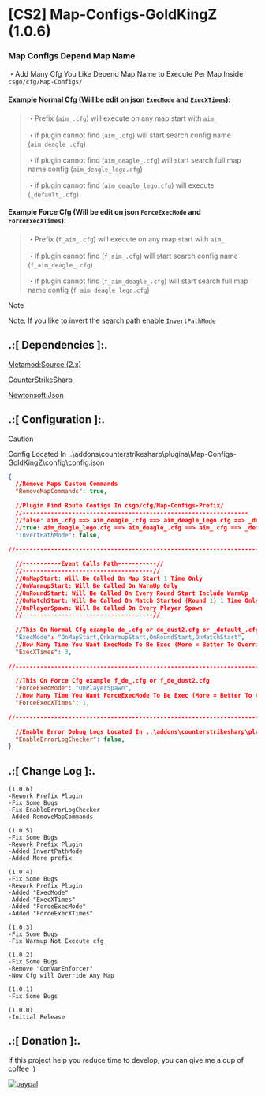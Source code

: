 # [CS2] Map-Configs-GoldKingZ (1.0.6)

### Map Configs Depend Map Name

・Add Many Cfg You Like Depend Map Name to Execute Per Map Inside `csgo/cfg/Map-Configs/`





#### Example Normal Cfg (Will be edit on json `ExecMode` and `ExecXTimes`):
 
 >・Prefix (`aim_.cfg`) will execute on any map start with `aim_`
 >
 >・if plugin cannot find (`aim_.cfg`)  will start search config name (`aim_deagle_.cfg`)
 >
 >・if plugin cannot find (`aim_deagle_.cfg`)  will start search full map name config (`aim_deagle_lego.cfg`)
 >
 >・if plugin cannot find (`aim_deagle_lego.cfg`)  will execute  (`_default_.cfg`)




#### Example Force Cfg (Will be edit on json `ForceExecMode` and `ForceExecXTimes`):

 >・Prefix (`f_aim_.cfg`) will execute on any map start with `aim_`
 >
 >・if plugin cannot find (`f_aim_.cfg`)  will start search config name (`f_aim_deagle_.cfg`)
 >
 >・if plugin cannot find (`f_aim_deagle_.cfg`)  will start search full map name config (`f_aim_deagle_lego.cfg`)

 > [!NOTE]  
 > Note: If you like to invert the search path enable `InvertPathMode`



## .:[ Dependencies ]:.

[Metamod:Source (2.x)](https://www.sourcemm.net/downloads.php/?branch=master)

[CounterStrikeSharp](https://github.com/roflmuffin/CounterStrikeSharp/releases)

[Newtonsoft.Json](https://www.nuget.org/packages/Newtonsoft.Json)

## .:[ Configuration ]:.

> [!CAUTION]
> Config Located In ..\addons\counterstrikesharp\plugins\Map-Configs-GoldKingZ\config\config.json      
> 

```json
{
  //Remove Maps Custom Commands
  "RemoveMapCommands": true,

  //Plugin Find Route Configs In csgo/cfg/Map-Configs-Prefix/
  //----------------------------------------------------------------
  //false: aim_.cfg ==> aim_deagle_.cfg ==> aim_deagle_lego.cfg ==> _default_.cfg
  //true: aim_deagle_lego.cfg ==> aim_deagle_.cfg ==> aim_.cfg ==> _default_.cfg
  "InvertPathMode": false,
  
//-----------------------------------------------------------------------------------------

  //-----------Event Calls Path-----------//
  //-------------------------------------//
  //OnMapStart: Will Be Called On Map Start 1 Time Only
  //OnWarmupStart: Will Be Called On WarmUp Only
  //OnRoundStart: Will Be Called On Every Round Start Include WarmUp
  //OnMatchStart: Will Be Called On Match Started (Round 1) 1 Time Only
  //OnPlayerSpawn: Will Be Called On Every Player Spawn
  //-------------------------------------//
  
  //This On Normal Cfg example de_.cfg or de_dust2.cfg or _default_.cfg
  "ExecMode": "OnMapStart,OnWarmupStart,OnRoundStart,OnMatchStart",
  //How Many Time You Want ExecMode To Be Exec (More = Better To Override)
  "ExecXTimes": 3,
  
//-----------------------------------------------------------------------------------------

  //This On Force Cfg example f_de_.cfg or f_de_dust2.cfg
  "ForceExecMode": "OnPlayerSpawn",
  //How Many Time You Want ForceExecMode To Be Exec (More = Better To Override)
  "ForceExecXTimes": 1,
  
//-----------------------------------------------------------------------------------------

  //Enable Error Debug Logs Located In ..\addons\counterstrikesharp\plugins\Map-Configs-GoldKingZ\ErrorLogs\
  "EnableErrorLogChecker": false,
}
```


## .:[ Change Log ]:.
```
(1.0.6)
-Rework Prefix Plugin
-Fix Some Bugs
-Fix EnableErrorLogChecker
-Added RemoveMapCommands

(1.0.5)
-Fix Some Bugs
-Rework Prefix Plugin
-Added InvertPathMode
-Added More prefix

(1.0.4)
-Fix Some Bugs
-Rework Prefix Plugin
-Added "ExecMode"
-Added "ExecXTimes"
-Added "ForceExecMode"
-Added "ForceExecXTimes"

(1.0.3)
-Fix Some Bugs
-Fix Warmup Not Execute cfg

(1.0.2)
-Fix Some Bugs
-Remove "ConVarEnforcer"
-Now Cfg will Override Any Map

(1.0.1)
-Fix Some Bugs

(1.0.0)
-Initial Release
```

## .:[ Donation ]:.

If this project help you reduce time to develop, you can give me a cup of coffee :)

[![paypal](https://www.paypalobjects.com/en_US/i/btn/btn_donateCC_LG.gif)](https://paypal.me/oQYh)
